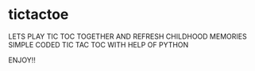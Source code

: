 # tictactoe

LETS PLAY TIC TOC TOGETHER AND REFRESH CHILDHOOD MEMORIES 
SIMPLE CODED TIC TAC TOC WITH HELP OF PYTHON 

ENJOY!!

